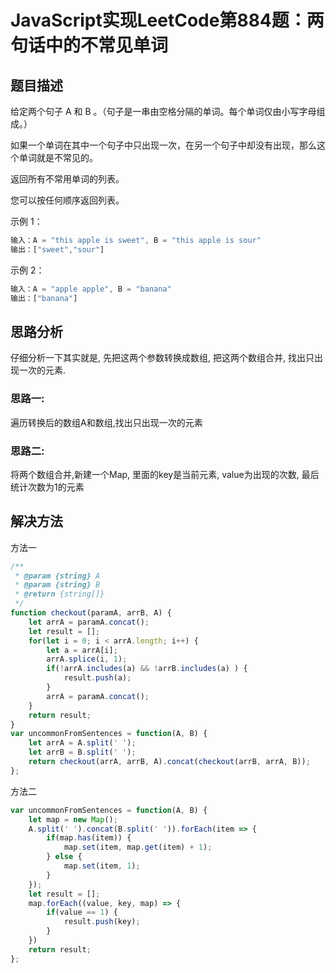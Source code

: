 # JavaScript实现LeetCode第884题：两句话中的不常见单词
## 题目描述
给定两个句子 A 和 B 。（句子是一串由空格分隔的单词。每个单词仅由小写字母组成。）

如果一个单词在其中一个句子中只出现一次，在另一个句子中却没有出现，那么这个单词就是不常见的。

返回所有不常用单词的列表。

您可以按任何顺序返回列表。

示例 1：
```js
输入：A = "this apple is sweet", B = "this apple is sour"
输出：["sweet","sour"]
```
示例 2：
```js
输入：A = "apple apple", B = "banana"
输出：["banana"]
```
## 思路分析
仔细分析一下其实就是, 先把这两个参数转换成数组, 把这两个数组合并, 找出只出现一次的元素.

### 思路一:
遍历转换后的数组A和数组,找出只出现一次的元素
### 思路二:
将两个数组合并,新建一个Map, 里面的key是当前元素, value为出现的次数, 最后统计次数为1的元素

## 解决方法
方法一
```js
/**
 * @param {string} A
 * @param {string} B
 * @return {string[]}
 */
function checkout(paramA, arrB, A) {
    let arrA = paramA.concat();
    let result = [];
    for(let i = 0; i < arrA.length; i++) {
        let a = arrA[i];
        arrA.splice(i, 1);
        if(!arrA.includes(a) && !arrB.includes(a) ) {
            result.push(a);
        }
        arrA = paramA.concat();
    }
    return result;
}
var uncommonFromSentences = function(A, B) {
    let arrA = A.split(' ');
    let arrB = B.split(' ');
    return checkout(arrA, arrB, A).concat(checkout(arrB, arrA, B));
};
```
方法二
```js
var uncommonFromSentences = function(A, B) {
    let map = new Map();
    A.split(' ').concat(B.split(' ')).forEach(item => {
        if(map.has(item)) {
            map.set(item, map.get(item) + 1);
        } else {
            map.set(item, 1);
        }
    });
    let result = [];
    map.forEach((value, key, map) => {
        if(value == 1) {
            result.push(key);
        }
    })
    return result;
};
```

